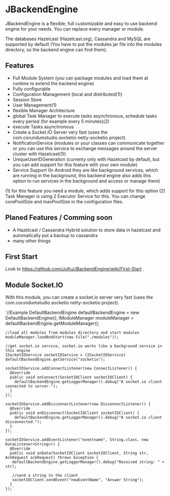 # JBackendEngine
JBackendEngine is a flexible, full customizable and easy to use backend engine for your needs.
You can replace every manager or module.

The databases Hazelcast (Hazelcast.org), Cassandra and MySQL are supported by default (You have to put the modules jar file into the modules directory, so the backend engine can find them).

## Features
 - Full Module System (you can package modules and load them at runtime to extend the backend engine)
 - Fully configurable
 - Configuration Management (local and distributed(1))
 - Session Store
 - User Management(1)
 - flexible Manager Architecture
 - global Task Manager to execute tasks asynchronous, schedule tasks every period (for example every 5 minutes)(2)
 - execute Tasks asynchronous
 - Create a Socket.IO Server very fast (uses the com.corundumstudio.socketio netty-socketio project)
 - NotificationService (modules or your classes can communicate together or you can use this service to exchange messages around the server cluster with Hazelcast(1))
 - UniqueUserIDGeneration (currenty only with Hazelcast by default, but you can add support for this feature with your own module)
 - Service Support (In Android they are like background services, which are running in the background, this backend engine also adds this option to run services in the background and access or manage them)
 
 (1) for this feature you need a module, which adds support for this option
 (2) Task Manager is using 2 Executor Service for this. You can change corePoolSize and maxPoolSize in the configuration files.

## Planed Features / Comming soon
 - A Hazelcast / Cassandra Hybrid solution to store data in hazelcast and automatically put a backup to cassandra
 - many other things

## First Start
Look to https://github.com/JuKu/JBackendEngine/wiki/First-Start .

## Module Socket.IO
With this module, you can create a socket.io server very fast (uses the com.corundumstudio.socketio netty-socketio project).

`//Example
    DefaultBackendEngine defaultBackendEngine = new DefaultBackendEngine();
    IModuleManager moduleManager = defaultBackendEngine.getModuleManager();
   
    //load all modules from modules directory and start modules
    moduleManager.loadAndStart(new File("./modules"));
            
    //get socket.io service, socket.io works like a background service in this engine
    ISocketIOService socketIOService = (ISocketIOService) defaultBackendEngine.getService("socketio");
            
    socketIOService.addConnectListener(new ConnectListener() {
      @Override
      public void onConnect(SocketIOClient socketIOClient) {
        defaultBackendEngine.getLoggerManager().debug("A socket.io client connected to server.");
      }
    });
            
    socketIOService.addDisconnectListener(new DisconnectListener() {
      @Override
      public void onDisconnect(SocketIOClient socketIOClient) {
        defaultBackendEngine.getLoggerManager().debug("A socket.io client disconnected.");
      }
    });
            
    socketIOService.addEventListener("eventname", String.class, new DataListener<String>() {
      @Override
      public void onData(SocketIOClient socketIOClient, String str, AckRequest ackRequest) throws Exception {
       defaultBackendEngine.getLoggerManager().debug("Received string: " + str);
                    
       //send a string to the client
       socketIOClient.sendEvent("newEventName", "Answer String");
      }
    });`
